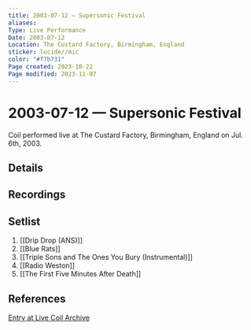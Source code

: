 ```yaml
---
title: 2003-07-12 — Supersonic Festival
aliases: 
Type: Live Performance
Date: 2003-07-12
Location: The Custard Factory, Birmingham, England
sticker: lucide//mic
color: "#f7b731"
Page created: 2023-10-22
Page modified: 2023-11-07
---
```


# 2003-07-12 — Supersonic Festival

Coil performed live at The Custard Factory, Birmingham, England on Jul. 6th, 2003.

## Details


## Recordings


## Setlist
1. [[Drip Drop (ANS)]]
2. [[Blue Rats]]
3. [[Triple Sons and The Ones You Bury (Instrumental)]]
4. [[Radio Weston]]
5. [[The First Five Minutes After Death]]

## References

[Entry at Live Coil Archive](https://live-coil-archive.com/2003-2/2003-supersonic-festival/)
